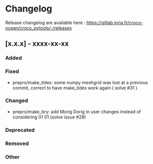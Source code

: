 # Changelog

Release changelog are available here : https://gitlab.inria.fr/croco-ocean/croco_pytools/-/releases

## [x.x.x] - xxxx-xx-xx

### Added

### Fixed

- prepro/make_tides: some numpy meshgrid was lost at a previous commit, correct to have make_tides work again ( solve #31 )

### Changed

- prepro/make_bry: add Morig Dorig in user changes instead of considering 01 01 (solve issue #28)

### Deprecated

### Removed

### Other
